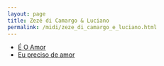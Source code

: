 ```yaml
---
layout: page
title: Zezé di Camargo & Luciano
permalink: /midi/zeze_di_camargo_e_luciano.html
---
```


* [É O Amor](https://objectstorage.sa-saopaulo-1.oraclecloud.com/n/grwdgud0delr/b/victor3d.com.br/o/midi%2Feoamor.mid)
* [Eu preciso de amor](https://objectstorage.sa-saopaulo-1.oraclecloud.com/n/grwdgud0delr/b/victor3d.com.br/o/midi%2FEu_preciso_de_amor.mid)